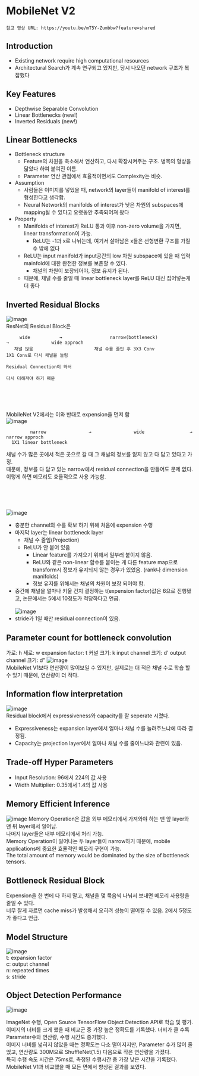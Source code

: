 # **MobileNet V2**
    참고 영상 URL: https://youtu.be/mT5Y-Zumbbw?feature=shared
## **Introduction**
- Existing network require high computational resources
- Architectural Search가 계속 연구되고 있지만, 당시 나오던 network 구조가 복잡했다

## **Key Features**
- Depthwise Separable Convolution
- Linear Bottlenecks (new!)
- Inverted Residuals (new!)

## **Linear Bottlenecks**
- Bottleneck structure
    - Feature의 차원을 축소해서 연산하고, 다시 확장시켜주는 구조. 병목의 형상을 닮았다 하여 붙여진 이름.
    - Parameter 연산 관점에서 효율적이면서도 Complexity는 비슷.
- Assumption
  - 사람들은 이미지를 넣었을 때, network의 layer들이 manifold of interest를 형성한다고 생각함.
  - Neural Network의 manifolds of interest가 낮은 차원의 subspaces에 mapping될 수 있다고 오랫동안 추측되어져 왔다
- Property
  - Manifolds of interest가 ReLU 통과 이후 non-zero volume을 가지면, linear transformation이 가능.
      - ReLU는 -1과 x로 나뉘는데, 여기서 살아남은 x들은 선형변환 구조를 가질수 밖에 없다
  - ReLU는 input manifold가 input공간의 low 차원 subspace에 있을 때 입력 mainfold에 대한 완전한 정보를 보존할 수 있다.
      - 채널의 차원이 보장되어야, 정보 유지가 된다.
  - 때문에, 채널 수를 줄일 때 linear bottleneck layer를 ReLU 대신 집어넣는게 더 좋다

## **Inverted Residual Blocks**
![image](https://github.com/Raymondgwangryeol/Raymondgwangryeol/assets/32587541/e3bb2152-bb8b-457a-84e6-34512207a719)   
ResNet의 Residual Block은   

         wide           →                  narrow(bottleneck)             →                wide approch   
       채널 많음                       채널 수를 줄인 후 3X3 Conv                     1X1 Conv로 다시 채널을 늘림   
                                                                                     Residual Connection이 와서
                                                                                      다시 더해져야 하기 때문    
<br><br><br>

MobileNet V2에서는 이와 반대로 expension을 먼저 함   
![image](https://github.com/Raymondgwangryeol/Raymondgwangryeol/assets/32587541/c54a69ed-4264-4b68-b338-f5c4b52574bd)   

             narrow                →                wide                 →              narrow approch   
      1X1 linear bottleneck

채널 수가 많은 곳에서 적은 곳으로 갈 때 그 채널의 정보를 잃지 않고 다 담고 있다고 가정.   
때문에, 정보를 다 담고 있는 narrow에서 residual connection을 만들어도 문제 없다.   
이렇게 하면 메모리도 효율적으로 사용 가능함.    

<br><br><br>

![image](https://github.com/Raymondgwangryeol/Raymondgwangryeol/assets/32587541/4a982d62-9c0a-40f3-b40a-aabc6fd5a478)   
- 충분한 channel의 수를 확보 하기 위해 처음에 expension 수행
- 마지막 layer는 linear bottleneck layer
  - 채널 수 줄임(Projection)
  - ReLU가 안 붙어 있음
    - Linear feature를 가져오기 위해서 일부러 붙이지 않음.
    - ReLU와 같은 non-linear 함수를 붙이는 게 다른 feature map으로 transform시 정보가 유지되지 않는 경우가 있었음. (rank나 dimension manifolds)
    - 정보 유지를 위해서는 채널의 차원이 보장 되어야 함.
- 중간에 채널을 얼마나 키울 건지 결정하는 t(expension factor)값은 6으로 진행됐고, 논문에서는 5에서 10정도가 적당하다고 언급.
 <br> <br>
 ![image](https://github.com/Raymondgwangryeol/Raymondgwangryeol/assets/32587541/8e6ad7a6-2b27-4394-b4a6-f73c44eadcc6)
- stride가 1일 때만 residual connection이 있음.

## **Parameter count for bottleneck convolution**
가로: h
세로: w
expansion factor: t
커널 크기: k
input channel 크기: d'
output channel 크기: d"
![image](https://github.com/Raymondgwangryeol/Raymondgwangryeol/assets/32587541/37002a05-a670-4966-a52c-168b9e354b03)     
MobileNet V1보다 연산량이 많이보일 수 있지만, 실제로는 더 적은 채널 수로 학습 할 수 있기 때문에, 연산량이 더 적다.

## **Information flow interpretation**
![image](https://github.com/Raymondgwangryeol/Raymondgwangryeol/assets/32587541/c0ed007c-e09c-4631-baf9-ec94794bd5e7)    
Residual block에서 expressiveness와 capacity를 잘 seperate 시켰다.
- Expressiveness는 expansion layer에서 얼마나 채널 수를 늘려주느냐에 따라 결정됨.
- Capacity는 projection layer에서 얼마나 채널 수를 줄이느냐와 관련이 있음.

## **Trade-off Hyper Parameters**
- Input Resolution: 96에서 224의 값 사용
- Width Multiplier: 0.35에서 1.4의 값 사용

## **Memory Efficient Inference**
![image](https://github.com/Raymondgwangryeol/Raymondgwangryeol/assets/32587541/c0ed007c-e09c-4631-baf9-ec94794bd5e7)
Memory Operation은 값을 외부 메모리에서 가져와야 하는 맨 앞 layer와 맨 뒤 layer에서 일어남.   
나머지 layer들은 내부 메모리에서 처리 가능.   
Memory Operation이 일어나는 두 layer들이 narrow하기 때문에, mobile applications에 중요한 효율적인 메모리 구현이 가능.   
The total amount of memory would be dominated by the size of bottleneck tensors.

## **Bottleneck Residual Block**
Expension을 한 번에 다 하지 말고, 채널을 몇 묶음씩 나눠서 보내면 메모리 사용량을 줄일 수 있다.   
너무 잘게 자르면 cache miss가 발생해서 오히려 성능이 떨어질 수 있음.
2에서 5정도가 좋다고 언급.

## **Model Structure**
![image](https://github.com/Raymondgwangryeol/Raymondgwangryeol/assets/32587541/3d2a24f9-dd7e-49a6-bc6c-c1aa07930127)    
t: expansion factor    
c: output channel    
n: repeated times    
s: stride    

## **Object Detection Performance**
![image](https://github.com/Raymondgwangryeol/Raymondgwangryeol/assets/32587541/86b3dd47-ed5a-42a6-ba88-5cf867710742)    

ImageNet 수행, Open Source TensorFlow Object Detection API로 학습 및 평가.    
이미지의 너비를 크게 했을 때 비교군 중 가장 높은 정확도를 기록했다. 너비가 클 수록 Parameter수와 연산량, 수행 시간도 증가했다.   
이미지 너비를 넓히지 않았을 때는 정확도는 다소 떨어지지만, Parameter 수가 많이 줄었고, 연산량도 300M으로 ShuffleNet(1.5) 다음으로 작은 연산량을 가졌다.    
특히 수행 속도 시간은 75ms로, 측정된 수행시간 중 가장 낮은 시간을 기록했다.     
MobileNet V1과 비교했을 때 모든 면에서 향상된 결과를 보였다.  
